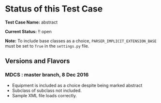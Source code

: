 # Status of this Test Case

**Test Case Name:** abstract

**Current Status:** :bangbang: open

**Note:** To include base classes as a choice,
  `PARSER_IMPLICIT_EXTENSION_BASE` must be set to `True` in the
  `settings.py` file.  

## Versions and Flavors

### MDCS : master branch, 8 Dec 2016

*  Equipment is included as a choice despite being marked abstract
*  Subclass of subclass not included.
*  Sample XML file loads correctly.
